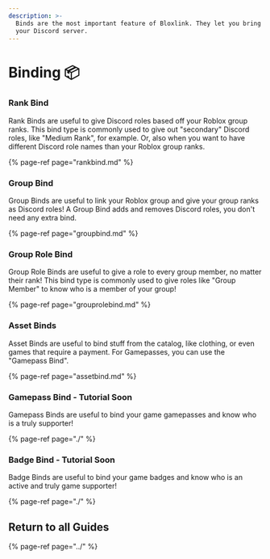 ```yaml
---
description: >-
  Binds are the most important feature of Bloxlink. They let you bring Roblox to
  your Discord server.
---
```


# Binding 📦

### Rank Bind

Rank Binds are useful to give Discord roles based off your Roblox group ranks. This bind type is commonly used to give out "secondary" Discord roles, like "Medium Rank", for example. Or, also when you want to have different Discord role names than your Roblox group ranks.

{% page-ref page="rankbind.md" %}

### Group Bind

Group Binds are useful to link your Roblox group and give your group ranks as Discord roles! A Group Bind adds and removes Discord roles, you don't need any extra bind.

{% page-ref page="groupbind.md" %}

### Group Role Bind

Group Role Binds are useful to give a role to every group member, no matter their rank! This bind type is commonly used to give roles like "Group Member" to know who is a member of your group!

{% page-ref page="grouprolebind.md" %}

### Asset Binds

Asset Binds are useful to bind stuff from the catalog, like clothing, or even games that require a payment. For Gamepasses, you can use the "Gamepass Bind".

{% page-ref page="assetbind.md" %}

### Gamepass Bind - Tutorial Soon

Gamepass Binds are useful to bind your game gamepasses and know who is a truly supporter!

{% page-ref page="./" %}

### Badge Bind - Tutorial Soon

Badge Binds are useful to bind your game badges and know who is an active and truly game supporter!

{% page-ref page="./" %}

## Return to all Guides

{% page-ref page="../" %}

